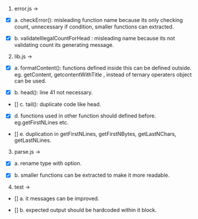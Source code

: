 1.  error.js ->

- [x] a. checkError(): misleading function name because its only checking count,
      unnecessary if condition, smaller functions can extracted.

- [x] b. validateIllegalCountForHead : misleading name because its not validating count its generating message.

2.  lib.js ->

- [x] a. formatContent(): functions defined inside this can be defined outside. eg. getContent, getcontentWithTitle ,
      instead of ternary operaters object can be used.

- [x] b. head(): line 41 not necessary.

- [] c. tail(): duplicate code like head.

- [x] d. functions used in other function should defined before. eg.getFirstNLines etc.

- [] e. duplication in getFirstNLines, getFirstNBytes, getLastNChars, getLastNLines.

3.  parse.js ->

- [x] a. rename type with option.

- [x] b. smaller functions can be extracted to make it more readable.

4.  test ->

- [] a. it messages can be improved.

- [] b. expected output should be hardcoded within it block.
